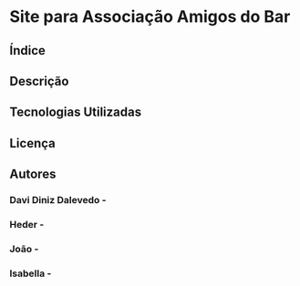 # Site para Associação Amigos do Bar

## Índice
## Descrição
## Tecnologias Utilizadas
## Licença
## Autores
### Davi Diniz Dalevedo - 
### Heder -
### João -
### Isabella -
